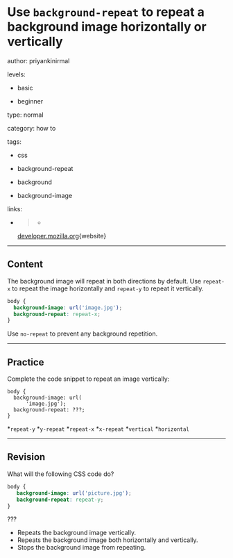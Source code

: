 # Use `background-repeat` to repeat a background image horizontally or vertically
author: priyankinirmal

levels:

  - basic

  - beginner

type: normal

category: how to

tags:

  - css

  - background-repeat

  - background

  - background-image

links:

  - >-
    [developer.mozilla.org](https://developer.mozilla.org/en-US/docs/Web/CSS/background-repeat){website}

---
## Content

The background image will repeat in both directions by default. Use ```repeat-x``` to repeat the image horizontally and ```repeat-y``` to repeat it vertically.

```css
body {
  background-image: url('image.jpg');
  background-repeat: repeat-x;
}
```
Use ```no-repeat``` to prevent any background repetition.

---
## Practice

Complete the code snippet to repeat an image vertically:

```
body { 
  background-image: url(
      'image.jpg'); 
  background-repeat: ???; 
} 
```
*`repeat-y` 
*`y-repeat` 
*`repeat-x` 
*`x-repeat` 
*`vertical` 
*`horizontal`

---
## Revision

What will the following CSS code do? 
```css
body {
   background-image: url('picture.jpg');
   background-repeat: repeat-y;
}
```
???
* Repeats the background image vertically.
* Repeats the background image both horizontally and vertically.
* Stops the background image from repeating.
